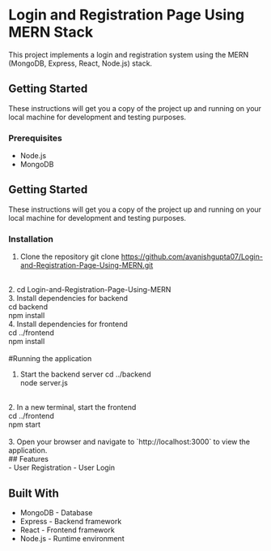 # Login and Registration Page Using MERN Stack

This project implements a login and registration system using the MERN (MongoDB, Express, React, Node.js) stack.

## Getting Started

These instructions will get you a copy of the project up and running on your local machine for development and testing purposes.

### Prerequisites

- Node.js
- MongoDB


## Getting Started

These instructions will get you a copy of the project up and running on your local machine for development and testing purposes.

### Installation
1. Clone the repository
   git clone https://github.com/avanishgupta07/Login-and-Registration-Page-Using-MERN.git
</br>
2. cd Login-and-Registration-Page-Using-MERN
   </br>
3. Install dependencies for backend</br>
  cd backend</br>
  npm install
</br>
4. Install dependencies for frontend</br>
cd ../frontend </br>
npm install</br>
</br>
#Running the application

1. Start the backend server
  cd ../backend</br>
  node server.js</br>
</br>
2. In a new terminal, start the frontend</br>
cd ../frontend</br>
npm start</br>
</br>
3. Open your browser and navigate to `http://localhost:3000` to view the application.
</br>
## Features
</br>
- User Registration
- User Login
</br>

## Built With
- MongoDB - Database
- Express - Backend framework
- React - Frontend framework
- Node.js - Runtime environment
